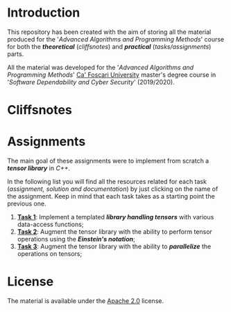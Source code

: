 # Introduction
This repository has been created with the aim of storing all the material produced for the '*Advanced Algorithms and Programming Methods*' course for both the ***theoretical*** (*cliffsnotes*) and ***practical*** (*tasks/assignments*) parts.

All the material was developed for the '*Advanced Algorithms and Programming Methods*' [Ca' Foscari University](https://www.unive.it) master's degree course in '*Software Dependability and Cyber Security*' (2019/2020).

# Cliffsnotes

# Assignments
The main goal of these assignments were to implement from scratch a ***tensor library*** in *C++*. 

In the following list you will find all the resources related for each task (*assignment, solution and documentation*) by just clicking on the name of the assignment. Keep in mind that each task takes as a starting point the previous one.

1. [**Task 1**](https://github.com/FabioDainese/Advanced_Algorithms/tree/master/Assignments/1/): Implement a templated ***library handling tensors*** with various data-access functions;
2. [**Task 2**](https://github.com/FabioDainese/Advanced_Algorithms/tree/master/Assignments/2/): Augment the tensor library with the ability to perform tensor operations using the ***Einstein's notation***;
3. [**Task 3**](https://github.com/FabioDainese/Advanced_Algorithms/tree/master/Assignments/3/): Augment the tensor library with the ability to ***parallelize*** the operations on tensors;

# License
The material is available under the [Apache 2.0](https://github.com/FabioDainese/Advanced_Algorithms/blob/main/LICENSE) license.
